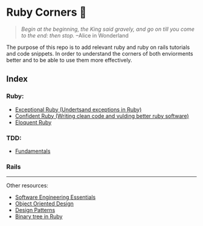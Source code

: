 # Ruby Corners 💯

> _Begin at the beginning, the King said gravely, and go on till you come to the end: then stop._
> –Alice in Wonderland

The purpose of this repo is to add relevant ruby and ruby on rails tutorials and code snippets.
In order to understand the corners of both enviorments better and to be able to use them more effectively.

## Index

### Ruby:                                        
- [Exceptional Ruby (Undertsand exceptions in Ruby)](https://github.com/daniel-enqz/ruby-corners-100/tree/master/Ruby/exeptional_ruby)
- [Confident Ruby (Writing clean code and vulding better ruby software)](https://github.com/daniel-enqz/ruby-corners-100/tree/master/Ruby/confident_ruby)
- [Eloquent Ruby](https://github.com/daniel-enqz/ruby-corners-100/tree/master/Ruby/confident_ruby)

### TDD:
- [Fundamentals](https://github.com/daniel-enqz/exceptional-ruby/tree/master/TDD)

### Rails
---

Other resources: 
- [Software Engineering Essentials](https://github.com/daniel-enqz/daniel-enqz/tree/main/PROGRAMMING_COURSE💙)
- [Object Oriented Design](https://github.com/daniel-enqz/daniel-enqz/tree/main/PROGRAMMING_COURSE💙/🎉%20OBJECT%20ORIENTED%20DESIGN)
- [Design Patterns](https://github.com/daniel-enqz/daniel-enqz/tree/main/PROGRAMMING_COURSE💙/🎉%20OBJECT%20ORIENTED%20DESIGN/🍀%20DESIGN_PATTERNS)
- [Binary tree in Ruby](https://github.com/daniel-enqz/daniel-enqz/tree/main/PROGRAMMING_COURSE💙/🐬DATA_STRUCTURES/TREES)
